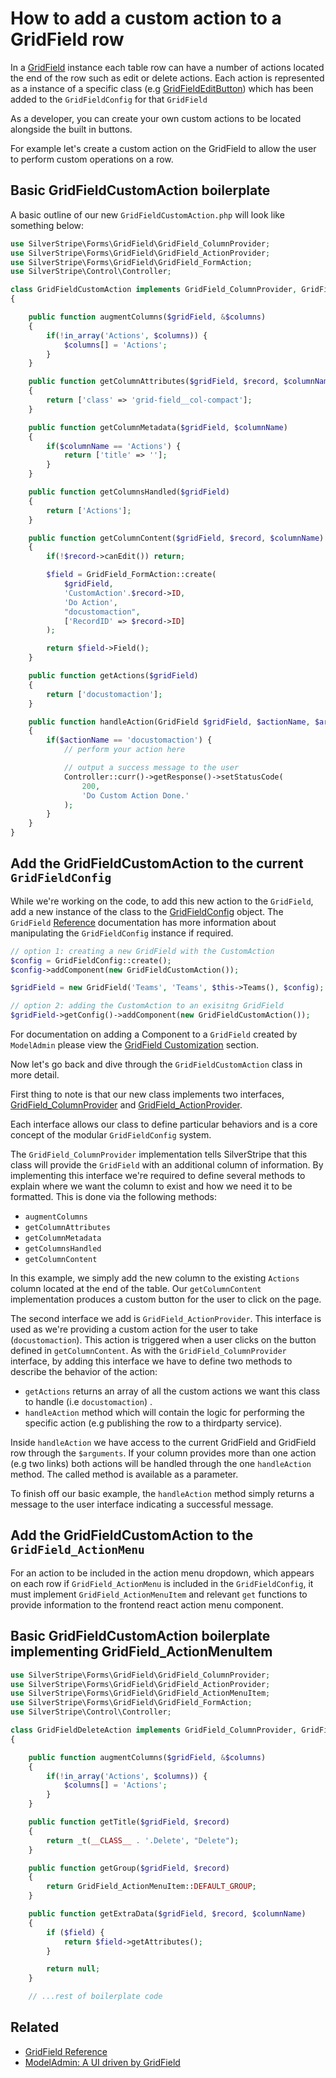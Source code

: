 # How to add a custom action to a GridField row

In a [GridField](/developer_guides/forms/field_types/gridfield) instance each table row can have a
number of actions located the end of the row such as edit or delete actions.
Each action is represented as a instance of a specific class
(e.g [GridFieldEditButton](api:SilverStripe\Forms\GridField\GridFieldEditButton)) which has been added to the `GridFieldConfig`
for that `GridField`

As a developer, you can create your own custom actions to be located alongside
the built in buttons.

For example let's create a custom action on the GridField to allow the user to
perform custom operations on a row.

## Basic GridFieldCustomAction boilerplate

A basic outline of our new `GridFieldCustomAction.php` will look like something
below:


```php
use SilverStripe\Forms\GridField\GridField_ColumnProvider;
use SilverStripe\Forms\GridField\GridField_ActionProvider;
use SilverStripe\Forms\GridField\GridField_FormAction;
use SilverStripe\Control\Controller;

class GridFieldCustomAction implements GridField_ColumnProvider, GridField_ActionProvider 
{

    public function augmentColumns($gridField, &$columns) 
    {
        if(!in_array('Actions', $columns)) {
            $columns[] = 'Actions';
        }
    }

    public function getColumnAttributes($gridField, $record, $columnName) 
    {
        return ['class' => 'grid-field__col-compact'];
    }

    public function getColumnMetadata($gridField, $columnName) 
    {
        if($columnName == 'Actions') {
            return ['title' => ''];
        }
    }

    public function getColumnsHandled($gridField) 
    {
        return ['Actions'];
    }

    public function getColumnContent($gridField, $record, $columnName) 
    {
        if(!$record->canEdit()) return;

        $field = GridField_FormAction::create(
            $gridField,
            'CustomAction'.$record->ID,
            'Do Action',
            "docustomaction",
            ['RecordID' => $record->ID]
        );

        return $field->Field();
    }

    public function getActions($gridField) 
    {
        return ['docustomaction'];
    }

    public function handleAction(GridField $gridField, $actionName, $arguments, $data) 
    {
        if($actionName == 'docustomaction') {
            // perform your action here

            // output a success message to the user
            Controller::curr()->getResponse()->setStatusCode(
                200,
                'Do Custom Action Done.'
            );
        }
    }
}
```

## Add the GridFieldCustomAction to the current `GridFieldConfig`

While we're working on the code, to add this new action to the `GridField`, add
a new instance of the class to the [GridFieldConfig](api:SilverStripe\Forms\GridField\GridFieldConfig) object. The `GridField`
[Reference](/developer_guides/forms/field_types/gridfield) documentation has more information about
manipulating the `GridFieldConfig` instance if required.


```php
// option 1: creating a new GridField with the CustomAction
$config = GridFieldConfig::create();
$config->addComponent(new GridFieldCustomAction());

$gridField = new GridField('Teams', 'Teams', $this->Teams(), $config);

// option 2: adding the CustomAction to an exisitng GridField
$gridField->getConfig()->addComponent(new GridFieldCustomAction());
```

For documentation on adding a Component to a `GridField` created by `ModelAdmin`
please view the [GridField Customization](/developer_guides/forms/how_tos/create_a_gridfield_actionprovider) section.

Now let's go back and dive through the `GridFieldCustomAction` class in more
detail.

First thing to note is that our new class implements two interfaces,
[GridField_ColumnProvider](api:SilverStripe\Forms\GridField\GridField_ColumnProvider) and [GridField_ActionProvider](api:SilverStripe\Forms\GridField\GridField_ActionProvider).

Each interface allows our class to define particular behaviors and is a core
concept of the modular `GridFieldConfig` system.

The `GridField_ColumnProvider` implementation tells SilverStripe that this class
will provide the `GridField` with an additional column of information. By
implementing this interface we're required to define several methods to explain
where we want the column to exist and how we need it to be formatted. This is
done via the following methods:

 * `augmentColumns`
 * `getColumnAttributes`
 * `getColumnMetadata`
 * `getColumnsHandled`
 * `getColumnContent`

In this example, we simply add the new column to the existing `Actions` column
located at the end of the table. Our `getColumnContent` implementation produces
a custom button for the user to click on the page.

The second interface we add is `GridField_ActionProvider`. This interface is
used as we're providing a custom action for the user to take (`docustomaction`).
This action is triggered when a user clicks on the button defined in
`getColumnContent`. As with the `GridField_ColumnProvider` interface, by adding
this interface we have to define two methods to describe the behavior of the
action:

 * `getActions` returns an array of all the custom actions we want this class to
 handle (i.e `docustomaction`) .
 * `handleAction` method which will contain the logic for performing the
 specific action (e.g publishing the row to a thirdparty service).

Inside `handleAction` we have access to the current GridField and GridField row
through the `$arguments`. If your column provides more than one action (e.g two
links) both actions will be handled through the one `handleAction` method. The
called method is available as a parameter.

To finish off our basic example, the `handleAction` method simply returns a
message to the user interface indicating a successful message.

## Add the GridFieldCustomAction to the `GridField_ActionMenu`

For an action to be included in the action menu dropdown, which appears on each row if `GridField_ActionMenu` is included in the `GridFieldConfig`, it must implement `GridField_ActionMenuItem` and relevant `get` functions to provide information to the frontend react action menu component.

## Basic GridFieldCustomAction boilerplate implementing GridField_ActionMenuItem

```php
use SilverStripe\Forms\GridField\GridField_ColumnProvider;
use SilverStripe\Forms\GridField\GridField_ActionProvider;
use SilverStripe\Forms\GridField\GridField_ActionMenuItem;
use SilverStripe\Forms\GridField\GridField_FormAction;
use SilverStripe\Control\Controller;

class GridFieldDeleteAction implements GridField_ColumnProvider, GridField_ActionProvider, GridField_ActionMenuItem
{

    public function augmentColumns($gridField, &$columns) 
    {
        if(!in_array('Actions', $columns)) {
            $columns[] = 'Actions';
        }
    }

    public function getTitle($gridField, $record)
    {
        return _t(__CLASS__ . '.Delete', "Delete");
    }

    public function getGroup($gridField, $record)
    {
        return GridField_ActionMenuItem::DEFAULT_GROUP;
    }

    public function getExtraData($gridField, $record, $columnName)
    {
        if ($field) {
            return $field->getAttributes();
        }

        return null;
    }

    // ...rest of boilerplate code
```

## Related

 * [GridField Reference](/developer_guides/forms/field_types/gridfield)
 * [ModelAdmin: A UI driven by GridField](/developer_guides/customising_the_admin_interface/modeladmin)
